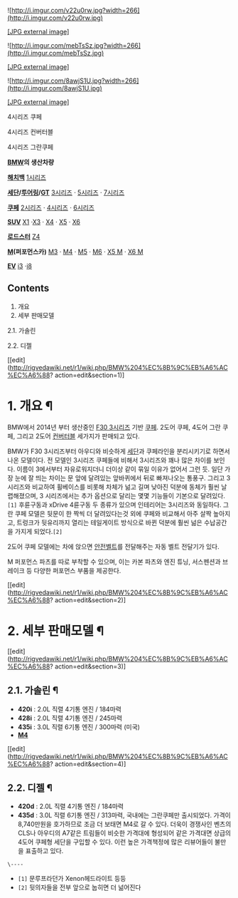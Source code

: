 ![http://i.imgur.com/v22u0rw.jpg?width=266](http://i.imgur.com/v22u0rw.jpg)

[[JPG external image]](http://i.imgur.com/v22u0rw.jpg)

![http://i.imgur.com/mebTsSz.jpg?width=266](http://i.imgur.com/mebTsSz.jpg)

[[JPG external image]](http://i.imgur.com/mebTsSz.jpg)

![http://i.imgur.com/8awjS1U.jpg?width=266](http://i.imgur.com/8awjS1U.jpg)

[[JPG external image]](http://i.imgur.com/8awjS1U.jpg)

4시리즈 쿠페

4시리즈 컨버터블

4시리즈 그란쿠페

  

**[BMW](BMW.md)의 생산차량**

**[해치백](%ED%95%B4%EC%B9%98%EB%B0%B1.md)**
[1시리즈](BMW%201%EC%8B%9C%EB%A6%AC%EC%A6%88.md)

**[세단](%EC%84%B8%EB%8B%A8.md)/[투어링](%EC%99%9C%EA%B1%B4.md)/[GT](%EA%B7%B8%EB%9E%80%20%ED%88%AC%EB%A6%AC%EC%8A%A4%EB%AA%A8#s-1.md)**
[3시리즈](BMW%203%EC%8B%9C%EB%A6%AC%EC%A6%88.md) ·
[5시리즈](BMW%205%EC%8B%9C%EB%A6%AC%EC%A6%88.md) ·
[7시리즈](BMW%207%EC%8B%9C%EB%A6%AC%EC%A6%88.md)

**[쿠페](%EC%BF%A0%ED%8E%98.md)**
[2시리즈](BMW%202%EC%8B%9C%EB%A6%AC%EC%A6%88.md) ·
[4시리즈](BMW%204%EC%8B%9C%EB%A6%AC%EC%A6%88.md) ·
[6시리즈](BMW%206%EC%8B%9C%EB%A6%AC%EC%A6%88.md)

**[SUV](SUV.md)**
[X1](BMW%20X1.md) ·[X3](BMW%20X3.md) · [X4](BMW%20X4.md) ·
[X5](BMW%20X5.md) · [X6](BMW%20X6.md)

**[로드스터](%EB%A1%9C%EB%93%9C%EC%8A%A4%ED%84%B0.md)**
[Z4](BMW%20Z4.md)

**[M](BMW%20M.md)(퍼포먼스카)**
[M3](BMW%20M3.md) · [M4](BMW%20M4.md) · [M5](BMW%20M5.md) ·
[M6](BMW%20M6.md) · [X5 M](BMW%20X5%20M.md) · [X6 M](BMW%20X6%20M.md)

**[EV](%EC%A0%84%EA%B8%B0%EC%9E%90%EB%8F%99%EC%B0%A8.md)**
[i3](BMW%20i3.md) ·[i8](BMW%20i8.md)

  

## Contents

    

1. 개요 
2. 세부 판매모델 
    

2.1. 가솔린

2.2. 디젤

[[edit](http://rigvedawiki.net/r1/wiki.php/BMW%204%EC%8B%9C%EB%A6%AC%EC%A6%88?
action=edit&section=1)]

# 1. 개요 ¶

BMW에서 2014년 부터 생산중인 [F30 3시리즈](BMW%203%EC%8B%9C%EB%A6%AC%EC%A6%88.md) 기반
[쿠페](%EC%BF%A0%ED%8E%98.md). 2도어 쿠페, 4도어 그란 쿠페, 그리고 2도어
[컨버터블](%EC%BB%A8%EB%B2%84%ED%84%B0%EB%B8%94.md) 세가지가 판매되고 있다.

  

BMW가 F30 3시리즈부터 아우디와 비슷하게 [세단](%EC%84%B8%EB%8B%A8.md)과 쿠페라인을 분리시키기로 하면서 나온
모델이다. 전 모델인 3시리즈 쿠페들에 비해서 3시리즈와 꽤나 많은 차이를 보인다. 이름이 3에서부터 자유로워지더니 더이상 같이 묶일 이유가
없어서 그런 듯. 일단 가장 눈에 잘 띄는 차이는 문 앞에 달려있는 앞바퀴에서 뒤로 빠져나오는 통풍구. 그리고 3 시리즈와 비교하여
휠베이스를 비롯해 차체가 넒고 길며 낮아진 덕분에 동체가 훨씬 날렵해졌으며, 3 시리즈에서는 추가 옵션으로 달리는 몇몇 기능들이 기본으로
달려있다.`[1]` 후륜구동과 xDrive 4륜구동 두 종류가 있으며 인테리어는 3시리즈와 동일하다. 그란 쿠페 모델은 뒷문이 한 짝씩 더
달려있다는것 외에 쿠페와 비교해서 아주 살짝 높아지고, 트렁크가 뒷유리까지 열리는 테일게이트 방식으로 바뀐 덕분에 훨씬 넒은 수납공간을
가지게 되었다.`[2]`

  

2도어 쿠페 모델에는 차에 앉으면 [안전벨트](%EC%95%88%EC%A0%84%EB%B2%A8%ED%8A%B8.md)를 전달해주는
자동 벨트 전달기가 있다.

  

M 퍼포먼스 파츠를 따로 부착할 수 있으며, 이는 카본 파츠와 엔진 튜닝, 서스펜션과 브레이크 등 다양한 퍼포먼스 부품을 제공한다.

  

[[edit](http://rigvedawiki.net/r1/wiki.php/BMW%204%EC%8B%9C%EB%A6%AC%EC%A6%88?
action=edit&section=2)]

# 2. 세부 판매모델 ¶

[[edit](http://rigvedawiki.net/r1/wiki.php/BMW%204%EC%8B%9C%EB%A6%AC%EC%A6%88?
action=edit&section=3)]

## 2.1. 가솔린 ¶

  * **420i** : 2.0L 직렬 4기통 엔진 / 184마력
  * **428i** : 2.0L 직렬 4기통 엔진 / 245마력 
  * **435i** : 3.0L 직렬 6기통 엔진 / 300마력 (미국)
  * **[M4](BMW%20M4.md)**  

[[edit](http://rigvedawiki.net/r1/wiki.php/BMW%204%EC%8B%9C%EB%A6%AC%EC%A6%88?
action=edit&section=4)]

## 2.2. 디젤 ¶

  * **420d** : 2.0L 직렬 4기통 엔진 / 184마력
  * **435d** : 3.0L 직렬 6기통 엔진 / 313마력, 국내에는 그란쿠페만 출시되었다. 가격이 8,740만원을 호가하므로 조금 더 보태면 M4로 갈 수 있다. 더욱이 경쟁사인 벤츠의 CLS나 아우디의 A7같은 트림들이 비슷한 가격대에 형성되어 같은 가격대면 상급의 4도어 쿠페형 세단을 구입할 수 있다. 이런 높은 가격책정에 많은 리뷰어들이 불만을 표출하고 있다.  

`\----`

  * `[1]` 문루프라던가 Xenon헤드라이트 등등
  * `[2]` 뒷의자들을 전부 앞으로 눕히면 더 넒어진다

